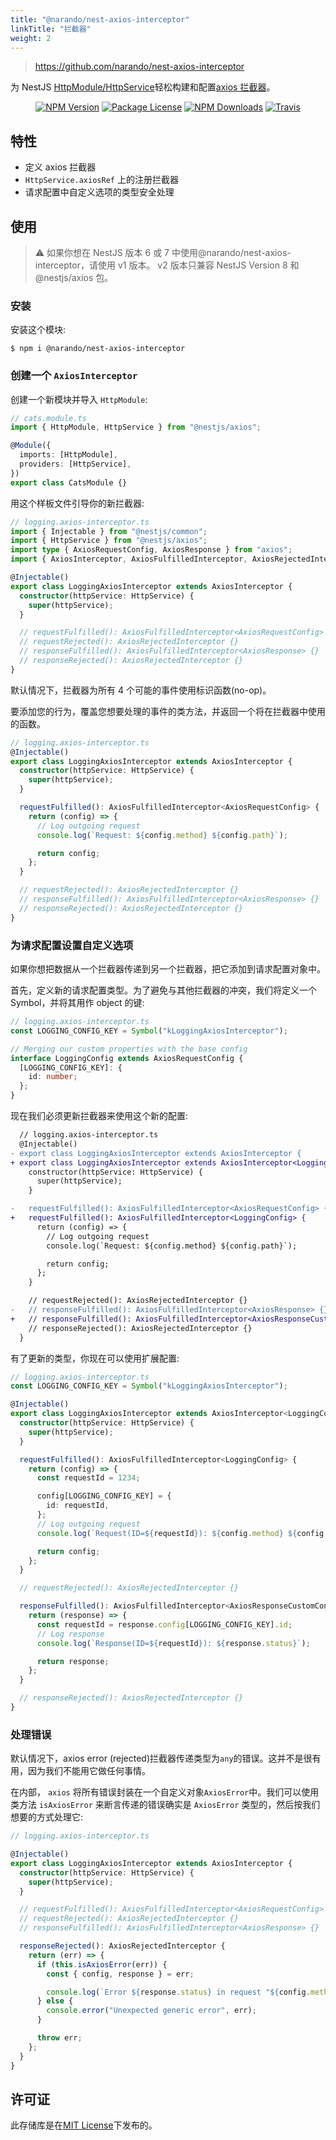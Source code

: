 ```yaml
---
title: "@narando/nest-axios-interceptor"
linkTitle: "拦截器"
weight: 2
---
```


> https://github.com/narando/nest-axios-interceptor

为 NestJS [HttpModule/HttpService](https://docs.nestjs.com/techniques/http-module)轻松构建和配置[axios 拦截器](https://github.com/axios/axios#interceptors)。

<p align="center">
    <a href="https://www.npmjs.com/package/@narando/nest-axios-interceptor" target="_blank"><img src="https://img.shields.io/npm/v/@narando/nest-axios-interceptor.svg" alt="NPM Version"/></a>
    <a href="https://www.npmjs.com/package/@narando/nest-axios-interceptor" target="_blank"><img src="https://img.shields.io/npm/l/@narando/nest-axios-interceptor.svg" alt="Package License"/></a>
    <a href="https://www.npmjs.com/package/@narando/nest-axios-interceptor" target="_blank"><img src="https://img.shields.io/npm/dm/@narando/nest-axios-interceptor.svg" alt="NPM Downloads"/></a>
    <a href="https://github.com/narando/nest-axios-interceptor/actions?query=workflow%3A%22CI%22" target="_blank"><img src="https://img.shields.io/github/workflow/status/narando/nest-axios-interceptor/CI/master" alt="Travis"/></a>
</p>

## 特性

- 定义 axios 拦截器
- `HttpService.axiosRef` 上的注册拦截器
- 请求配置中自定义选项的类型安全处理

## 使用

> ⚠️ 如果你想在 NestJS 版本 6 或 7 中使用@narando/nest-axios-interceptor，请使用 v1 版本。
> v2 版本只兼容 NestJS Version 8 和@nestjs/axios 包。

### 安装

安装这个模块:

```shell
$ npm i @narando/nest-axios-interceptor
```

### 创建一个 `AxiosInterceptor`

创建一个新模块并导入 `HttpModule`:

```typescript
// cats.module.ts
import { HttpModule, HttpService } from "@nestjs/axios";

@Module({
  imports: [HttpModule],
  providers: [HttpService],
})
export class CatsModule {}
```

用这个样板文件引导你的新拦截器:

```typescript
// logging.axios-interceptor.ts
import { Injectable } from "@nestjs/common";
import { HttpService } from "@nestjs/axios";
import type { AxiosRequestConfig, AxiosResponse } from "axios";
import { AxiosInterceptor, AxiosFulfilledInterceptor, AxiosRejectedInterceptor } from "@narando/nest-axios-interceptor";

@Injectable()
export class LoggingAxiosInterceptor extends AxiosInterceptor {
  constructor(httpService: HttpService) {
    super(httpService);
  }

  // requestFulfilled(): AxiosFulfilledInterceptor<AxiosRequestConfig> {}
  // requestRejected(): AxiosRejectedInterceptor {}
  // responseFulfilled(): AxiosFulfilledInterceptor<AxiosResponse> {}
  // responseRejected(): AxiosRejectedInterceptor {}
}
```

默认情况下，拦截器为所有 4 个可能的事件使用标识函数(no-op)。

要添加您的行为，覆盖您想要处理的事件的类方法，并返回一个将在拦截器中使用的函数。

```typescript
// logging.axios-interceptor.ts
@Injectable()
export class LoggingAxiosInterceptor extends AxiosInterceptor {
  constructor(httpService: HttpService) {
    super(httpService);
  }

  requestFulfilled(): AxiosFulfilledInterceptor<AxiosRequestConfig> {
    return (config) => {
      // Log outgoing request
      console.log(`Request: ${config.method} ${config.path}`);

      return config;
    };
  }

  // requestRejected(): AxiosRejectedInterceptor {}
  // responseFulfilled(): AxiosFulfilledInterceptor<AxiosResponse> {}
  // responseRejected(): AxiosRejectedInterceptor {}
}
```

### 为请求配置设置自定义选项

如果你想把数据从一个拦截器传递到另一个拦截器，把它添加到请求配置对象中。

首先，定义新的请求配置类型。为了避免与其他拦截器的冲突，我们将定义一个 Symbol，并将其用作 object 的键:

```typescript
// logging.axios-interceptor.ts
const LOGGING_CONFIG_KEY = Symbol("kLoggingAxiosInterceptor");

// Merging our custom properties with the base config
interface LoggingConfig extends AxiosRequestConfig {
  [LOGGING_CONFIG_KEY]: {
    id: number;
  };
}
```

现在我们必须更新拦截器来使用这个新的配置:

```diff
  // logging.axios-interceptor.ts
  @Injectable()
- export class LoggingAxiosInterceptor extends AxiosInterceptor {
+ export class LoggingAxiosInterceptor extends AxiosInterceptor<LoggingConfig> {
    constructor(httpService: HttpService) {
      super(httpService);
    }

-   requestFulfilled(): AxiosFulfilledInterceptor<AxiosRequestConfig> {
+   requestFulfilled(): AxiosFulfilledInterceptor<LoggingConfig> {
      return (config) => {
        // Log outgoing request
        console.log(`Request: ${config.method} ${config.path}`);

        return config;
      };
    }

    // requestRejected(): AxiosRejectedInterceptor {}
-   // responseFulfilled(): AxiosFulfilledInterceptor<AxiosResponse> {}
+   // responseFulfilled(): AxiosFulfilledInterceptor<AxiosResponseCustomConfig<LoggingConfig>> {}
    // responseRejected(): AxiosRejectedInterceptor {}
  }
```

有了更新的类型，你现在可以使用扩展配置:

```typescript
// logging.axios-interceptor.ts
const LOGGING_CONFIG_KEY = Symbol("kLoggingAxiosInterceptor");

@Injectable()
export class LoggingAxiosInterceptor extends AxiosInterceptor<LoggingConfig> {
  constructor(httpService: HttpService) {
    super(httpService);
  }

  requestFulfilled(): AxiosFulfilledInterceptor<LoggingConfig> {
    return (config) => {
      const requestId = 1234;

      config[LOGGING_CONFIG_KEY] = {
        id: requestId,
      };
      // Log outgoing request
      console.log(`Request(ID=${requestId}): ${config.method} ${config.path}`);

      return config;
    };
  }

  // requestRejected(): AxiosRejectedInterceptor {}

  responseFulfilled(): AxiosFulfilledInterceptor<AxiosResponseCustomConfig<LoggingConfig>> {
    return (response) => {
      const requestId = response.config[LOGGING_CONFIG_KEY].id;
      // Log response
      console.log(`Response(ID=${requestId}): ${response.status}`);

      return response;
    };
  }

  // responseRejected(): AxiosRejectedInterceptor {}
}
```

### 处理错误

默认情况下，axios error (rejected)拦截器传递类型为`any`的错误。这并不是很有用，因为我们不能用它做任何事情。

在内部， `axios` 将所有错误封装在一个自定义对象`AxiosError`中。我们可以使用类方法 `isAxiosError` 来断言传递的错误确实是 `AxiosError` 类型的，然后按我们想要的方式处理它:

```typescript
// logging.axios-interceptor.ts

@Injectable()
export class LoggingAxiosInterceptor extends AxiosInterceptor {
  constructor(httpService: HttpService) {
    super(httpService);
  }

  // requestFulfilled(): AxiosFulfilledInterceptor<AxiosRequestConfig> {}
  // requestRejected(): AxiosRejectedInterceptor {}
  // responseFulfilled(): AxiosFulfilledInterceptor<AxiosResponse> {}

  responseRejected(): AxiosRejectedInterceptor {
    return (err) => {
      if (this.isAxiosError(err)) {
        const { config, response } = err;

        console.log(`Error ${response.status} in request "${config.method} ${config.path}`);
      } else {
        console.error("Unexpected generic error", err);
      }

      throw err;
    };
  }
}
```

## 许可证

此存储库是在[MIT License](./License)下发布的。
